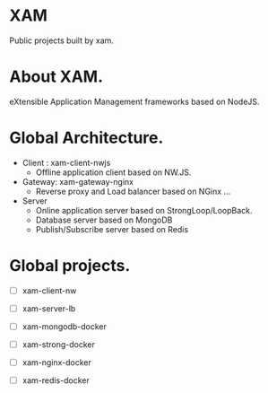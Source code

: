 # XAM
Public projects built by xam.

# About XAM.
eXtensible Application Management frameworks based on NodeJS.

# Global Architecture.
- Client : xam-client-nwjs
  - Offline application client based on NW.JS. 
- Gateway: xam-gateway-nginx
  - Reverse proxy and Load balancer based on NGinx ...
- Server
  - Online application server based on StrongLoop/LoopBack.
  - Database server based on MongoDB
  - Publish/Subscribe server based on Redis
  
# Global projects.
- [ ] xam-client-nw
- [ ] xam-server-lb
- [ ] xam-mongodb-docker
- [ ] xam-strong-docker
- [ ] xam-nginx-docker
- [ ] xam-redis-docker

